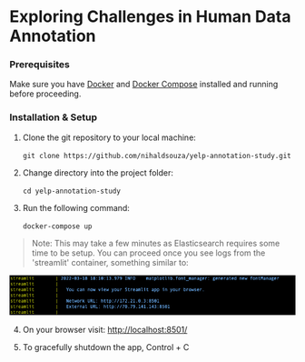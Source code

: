 # Exploring Challenges in Human Data Annotation

### Prerequisites

Make sure you have [Docker](https://docs.docker.com/get-docker/) and [Docker Compose](https://docs.docker.com/compose/install/) installed and running before proceeding.

### Installation & Setup

1. Clone the git repository to your local machine:

    ```git clone https://github.com/nihaldsouza/yelp-annotation-study.git```

2. Change directory into the project folder:

    ```cd yelp-annotation-study```

3. Run the following command:

    ```docker-compose up```
  
>Note: This may take a few minutes as Elasticsearch requires some time to be setup. You can proceed once you see logs from the 'streamlit' container, something similar to:

![streamlit_log](./streamlit-log.png)

4. On your browser visit:
[http://localhost:8501/](http://localhost:8501/)

5. To gracefully shutdown the app, Control + C
